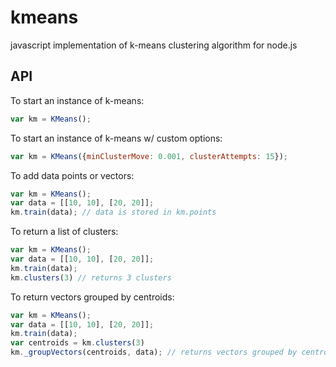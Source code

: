 # kmeans
javascript implementation of k-means clustering algorithm for node.js

## API
To start an instance of k-means:

```javascript
var km = KMeans();
```

To start an instance of k-means w/ custom options:

```javascript
var km = KMeans({minClusterMove: 0.001, clusterAttempts: 15});
```

To add data points or vectors:
```javascript
var km = KMeans();
var data = [[10, 10], [20, 20]];
km.train(data); // data is stored in km.points
```

To return a list of clusters:
```javascript
var km = KMeans();
var data = [[10, 10], [20, 20]];
km.train(data);
km.clusters(3) // returns 3 clusters
```

To return vectors grouped by centroids:
```javascript
var km = KMeans();
var data = [[10, 10], [20, 20]];
km.train(data);
var centroids = km.clusters(3) 
km._groupVectors(centroids, data); // returns vectors grouped by centroid cluster
```
